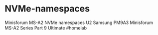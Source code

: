 # NVMe-namespaces
Minisforum MS-A2 NVMe namespaces U2 Samsung PM9A3 Minisforum MS-A2 Series Part 9 Ultimate #homelab
